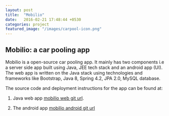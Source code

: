 ```yaml
---
layout: post
title:  "Mobilio"
date:   2016-02-21 17:48:44 +0530
categories: project
featured_image: "/images/carpool-icon.png"
---
```


## Mobilio: a car pooling app

Mobilio is a open-source car pooling app. It mainly has two components i.e a server side app built using Java, JEE tech stack and an android app (UI). The web app is written on the Java stack using technologies and frameworks like Bootstrap, Java 8, Spring 4.2, JPA 2.0, MySQL database.

The source code and deployment instructions for the app can be found at:

1. Java web app [mobilio web git url](https://github.com/codepreplabs/mobilioweb).

2. The android app [mobilio android git url](https://github.com/codepreplabs/mobilioAndroid)

 